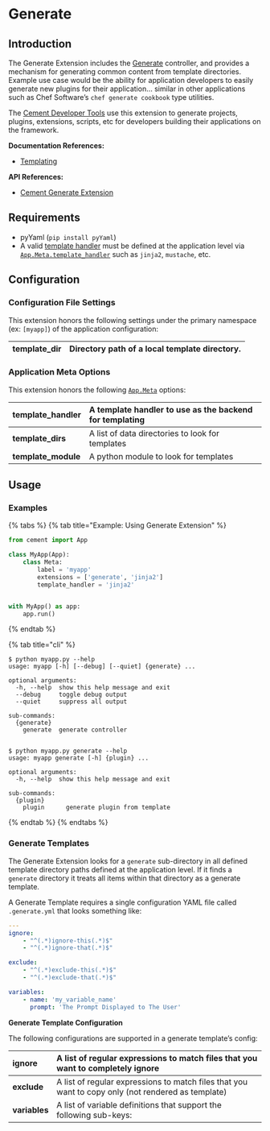 # Generate

## Introduction

The Generate Extension includes the [Generate](https://cement.readthedocs.io/en/2.99/api/ext/ext_generate/#cement.ext.ext_generate.Generate) controller, and provides a mechanism for generating common content from template directories. Example use case would be the ability for application developers to easily generate new plugins for their application… similar in other applications such as Chef Software’s `chef generate cookbook` type utilities.

The [Cement Developer Tools](../getting-started/developer-tools.md) use this extension to generate projects, plugins, extensions, scripts, etc for developers building their applications on the framework.

**Documentation References:**

* [Templating](../core-foundation/templating.md)

**API References:**

* [Cement Generate Extension](http://cement.readthedocs.io/en/2.99/api/ext/ext_generate/)

## **Requirements**

* pyYaml \(`pip install pyYaml`\)
* A valid [template handler](../core-foundation/templating.md) must be defined at the application level via [`App.Meta.template_handler`](http://cement.readthedocs.io/en/2.99/api/core/foundation/#cement.core.foundation.App.Meta.template_handler) such as `jinja2`, `mustache`, etc.

## **Configuration**

### **Configuration File Settings**

This extension honors the following settings under the primary namespace \(ex: `[myapp]`\) of the application configuration:

| **template\_dir** | Directory path of a local template directory. |
| :--- | :--- |


### **Application Meta Options**

This extension honors the following [`App.Meta`](http://cement.readthedocs.io/en/2.99/api/core/foundation/?highlight=app.meta#cement.core.foundation.App.Meta) options:

| **template\_handler** | A template handler to use as the backend for templating |
| :--- | :--- |
| **template\_dirs** | A list of data directories to look for templates |
| **template\_module** | A python module to look for templates |

## **Usage**

### **Examples**

{% tabs %}
{% tab title="Example: Using Generate Extension" %}
```python
from cement import App

class MyApp(App):
    class Meta:
        label = 'myapp'
        extensions = ['generate', 'jinja2']
        template_handler = 'jinja2'


with MyApp() as app:
    app.run()
```
{% endtab %}

{% tab title="cli" %}
```text
$ python myapp.py --help
usage: myapp [-h] [--debug] [--quiet] {generate} ...

optional arguments:
  -h, --help  show this help message and exit
  --debug     toggle debug output
  --quiet     suppress all output

sub-commands:
  {generate}
    generate  generate controller


$ python myapp.py generate --help
usage: myapp generate [-h] {plugin} ...

optional arguments:
  -h, --help  show this help message and exit

sub-commands:
  {plugin}
    plugin      generate plugin from template
```
{% endtab %}
{% endtabs %}

### **Generate Templates**

The Generate Extension looks for a `generate` sub-directory in all defined template directory paths defined at the application level. If it finds a `generate` directory it treats all items within that directory as a generate template.

A Generate Template requires a single configuration YAML file called `.generate.yml` that looks something like:

```yaml
---
ignore:
    - "^(.*)ignore-this(.*)$"
    - "^(.*)ignore-that(.*)$"

exclude:
    - "^(.*)exclude-this(.*)$"
    - "^(.*)exclude-that(.*)$"

variables:
    - name: 'my_variable_name'
      prompt: 'The Prompt Displayed to The User'
```

**Generate Template Configuration**

The following configurations are supported in a generate template’s config:

| **ignore** | A list of regular expressions to match files that you want to completely ignore |
| :--- | :--- |
| **exclude** | A list of regular expressions to match files that you want to copy only \(not rendered as template\) |
| **variables** | A list of variable definitions that support the following sub-keys: |

